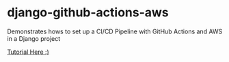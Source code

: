 # django-github-actions-aws
Demonstrates hows to set up a CI/CD Pipeline with GitHub Actions and AWS in a Django project

[Tutorial Here :)](https://www.freecodecamp.org/news/how-to-setup-a-ci-cd-pipeline-with-github-actions-and-aws/)
